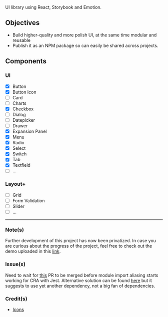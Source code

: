 UI library using React, Storybook and Emotion.

## Objectives

- Build higher-quality and more polish UI, at the same time modular and reusable
- Publish it as an NPM package so can easily be shared across projects.

## Components

### UI

- [x] Button
- [x] Button Icon
- [ ] Card
- [ ] Charts
- [x] Checkbox
- [ ] Dialog
- [ ] Datepicker
- [ ] Drawer
- [x] Expansion Panel
- [x] Menu
- [x] Radio
- [x] Select
- [x] Switch
- [x] Tab
- [x] Textfield
- [ ] ...

### Layout+

- [ ] Grid
- [ ] Form Validation
- [ ] Slider
- [ ] ...

---

### Note(s)

Further development of this project has now been privatized. In case you are curious about the progress of the project, feel free to check out the demo uploaded in this [link](https://gorg-ui-v2.netlify.com/?path=/story/button-icon--icons-only).

### Issue(s)

Need to wait for [this](https://github.com/facebook/create-react-app/pull/6633) PR to be merged before module import aliasing starts working for CRA with Jest. Alternative solution can be found [here](https://github.com/facebook/create-react-app/issues/5652) but it suggests to use yet another dependency, not a big fan of dependencies.

### Credit(s)

- [Icons](https://www.flaticon.com/packs/ui-interface-25)
